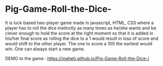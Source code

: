 # Pig-Game-Roll-the-Dice-
It is luck based two-player game made in javascript, HTML, CSS where a player has to roll the dice instinctly as many times as he/she wants and be clever enough to hold the score at the right moment so that it is added in his/her final score as rolling the dice to a 1 would result in loss of score and would shift to the other player. The one to score a 100 the earliest would win. One can always start a new game.

DEMO to the game : https://maheti.github.io/Pig-Game-Roll-the-Dice-/
